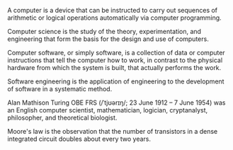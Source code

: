 A computer is a device that can be instructed to carry out sequences of arithmetic or logical operations automatically via computer programming.

Computer science is the study of the theory, experimentation, and engineering that form the basis for the design and use of computers. 

Computer software, or simply software, is a collection of data or computer instructions that tell the computer how to work, in contrast to the physical hardware from which the system is built, that actually performs the work.

Software engineering is the application of engineering to the development of software in a systematic method.

Alan Mathison Turing OBE FRS (/ˈtjʊərɪŋ/; 23 June 1912 – 7 June 1954) was an English computer scientist, mathematician, logician, cryptanalyst, philosopher, and theoretical biologist.

Moore's law is the observation that the number of transistors in a dense integrated circuit doubles about every two years.